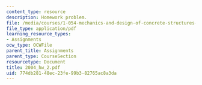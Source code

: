 ```yaml
---
content_type: resource
description: Homework problem.
file: /media/courses/1-054-mechanics-and-design-of-concrete-structures-spring-2004/774db28148ec23fe99b382765ac8a3da_2004_hw_2.pdf
file_type: application/pdf
learning_resource_types:
- Assignments
ocw_type: OCWFile
parent_title: Assignments
parent_type: CourseSection
resourcetype: Document
title: 2004_hw_2.pdf
uid: 774db281-48ec-23fe-99b3-82765ac8a3da
---
```

